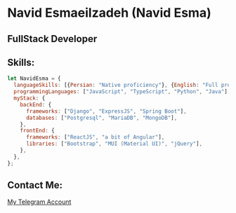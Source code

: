 # Navid Esmaeilzadeh (Navid Esma)

## FullStack Developer

## Skills:

```javascript
let NavidEsma = {
  languageSkills: [{Persian: "Native proficiency"}, {English: "Full professional proficiency"}],
  programmingLanguages: ["JavaScript", "TypeScript", "Python", "Java"],
  myStack: {
    backEnd: {
      frameworks: ["Django", "ExpressJS", "Spring Boot"],
      databases: ["Postgresql", "MariaDB", "MongoDB"],
    },
    frontEnd: {
      frameworks: ["ReactJS", "a bit of Angular"],
      libraries: ["Bootstrap", "MUI (Material UI)", "jQuery"],
    },
  },
};
```

## Contact Me:

[My Telegram Account](https://t.me/navidesma)
